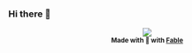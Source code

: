 ### Hi there 👋

<p align="center">
  <img src="/jmsaulnier/jmsaulnier/raw/master/Github-profile-animation.gif?raw=true" style="max-width:100%;">
  <br />
  <sup><strong>Made with 💖  with <a href="https://www.fable.app/">Fable</a></strong></sup>
</p>
<!--
**jmsaulnier/jmsaulnier** is a ✨ _special_ ✨ repository because its `README.md` (this file) appears on your GitHub profile.

Here are some ideas to get you started:

- 🔭 I’m currently working on ...
- 🌱 I’m currently learning ...
- 👯 I’m looking to collaborate on ...
- 🤔 I’m looking for help with ...
- 💬 Ask me about ...
- 📫 How to reach me: ...
- 😄 Pronouns: ...
- ⚡ Fun fact: ...
-->
